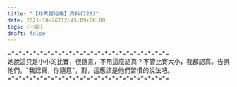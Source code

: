```yaml
---
title: "【非真實地場】資料(229)"
date: 2021-10-26T12:45:09+08:00
tags: [小說]
draft: false
---
```


=\*=\*=\*=\*=\*=\*=\*=\*=\*=\*=\*=\*=\*=\*=\*=\*=\*=\*=\*=\*=\*=\*=  
她說這只是小小的比賽，很隨意，不用這麼認真？不管比賽大小，我都認真。告訴他們，"我認真，你隨意"，對，這應該是他們習慣的說法吧。  
=\*=\*=\*=\*=\*=\*=\*=\*=\*=\*=\*=\*=\*=\*=\*=\*=\*=\*=\*=\*=\*=\*=  